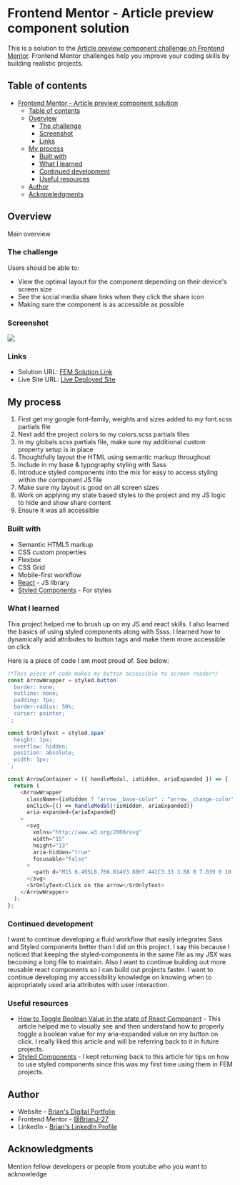 # Frontend Mentor - Article preview component solution

This is a solution to the [Article preview component challenge on Frontend Mentor](https://www.frontendmentor.io/challenges/article-preview-component-dYBN_pYFT). Frontend Mentor challenges help you improve your coding skills by building realistic projects.

## Table of contents

- [Frontend Mentor - Article preview component solution](#frontend-mentor---article-preview-component-solution)
  - [Table of contents](#table-of-contents)
  - [Overview](#overview)
    - [The challenge](#the-challenge)
    - [Screenshot](#screenshot)
    - [Links](#links)
  - [My process](#my-process)
    - [Built with](#built-with)
    - [What I learned](#what-i-learned)
    - [Continued development](#continued-development)
    - [Useful resources](#useful-resources)
  - [Author](#author)
  - [Acknowledgments](#acknowledgments)

## Overview

Main overview

### The challenge

Users should be able to:

- View the optimal layout for the component depending on their device's screen size
- See the social media share links when they click the share icon
- Making sure the component is as accessible as possible

### Screenshot

![](./screenshot.png)

### Links

- Solution URL: [FEM Solution Link](https://www.frontendmentor.io/solutions/article-preview-component-react-based-BJocjy2U5)
- Live Site URL: [Live Deployed Site](https://article-preview-component-bj.netlify.app/)

## My process

1. First get my google font-family, weights and sizes added to my font.scss partials file
2. Next add the project colors to my colors.scss partials files
3. In my globals.scss partials file, make sure my additional custom property setup is in place
4. Thoughtfully layout the HTML using semantic markup throughout
5. Include in my base & typography styling with Sass
6. Introduce styled components into the mix for easy to access styling within the component JS file
7. Make sure my layout is good on all screen sizes
8. Work on applying my state based styles to the project and my JS logic to hide and show share content
9. Ensure it was all accessible

### Built with

- Semantic HTML5 markup
- CSS custom properties
- Flexbox
- CSS Grid
- Mobile-first workflow
- [React](https://reactjs.org/) - JS library
- [Styled Components](https://styled-components.com/) - For styles

### What I learned

This project helped me to brush up on my JS and react skills. I also learned the basics of using styled components along with Ssss. I learned how to dynamically add attributes to button tags and make them more accessible on click

Here is a piece of code I am most proud of. See below:

```js
/*This piece of code makes my button accessible to screen reader*/
const ArrowWrapper = styled.button`
  border: none;
  outline: none;
  padding: 7px;
  border-radius: 50%;
  cursor: pointer;
`;

const SrOnlyText = styled.span`
  height: 1px;
  overflow: hidden;
  position: absolute;
  width: 1px;
`;

const ArrowContainer = ({ handleModal, isHidden, ariaExpanded }) => {
  return (
    <ArrowWrapper
      className={isHidden ? "arrow__base-color" : "arrow__change-color"}
      onClick={() => handleModal(!isHidden, ariaExpanded)}
      aria-expanded={ariaExpanded}
    >
      <svg
        xmlns="http://www.w3.org/2000/svg"
        width="15"
        height="13"
        aria-hidden="true"
        focusable="false"
      >
        <path d="M15 6.495L8.766.014V3.88H7.441C3.33 3.88 0 7.039 0 10.936v2.049l.589-.612C2.59 10.294 5.422 9.11 8.39 9.11h.375v3.867L15 6.495z" />
      </svg>
      <SrOnlyText>Click on the arrow</SrOnlyText>
    </ArrowWrapper>
  );
};
```

### Continued development

I want to continue developing a fluid workflow that easily integrates Sass and Styled components better than I did on this project. I say this because I noticed that keeping the styled-components in the same file as my JSX was becoming a long file to maintain. Also I want to continue building out more reusable react components so i can build out projects faster. I want to continue developing my accessibility knowledge on knowing when to appropriately used aria attributes with user interaction.

### Useful resources

- [How to Toggle Boolean Value in the state of React Component](http://www.js-craft.io/blog/toggling-a-value-in-the-state-of-a-react-component-the-right-way/) - This article helped me to visually see and then understand how to properly toggle a boolean value for my aria-expanded value on my button on click. I really liked this article and will be referring back to it in future projects.
- [Styled Components](https://styled-components.com/docs/basics#coming-from-css) - I kept returning back to this article for tips on how to use styled components since this was my first time using them in FEM projects.

## Author

- Website - [Brian's Digital Portfolio](https://brianbjohnson.net/)
- Frontend Mentor - [@BrianJ-27](https://www.frontendmentor.io/profile/BrianJ-27)
- LinkedIn - [Brian's LinkedIn Profile](https://www.linkedin.com/in/brian-johnson-45161688/)

## Acknowledgments

Mention fellow developers or people from youtube who you want to acknowledge
